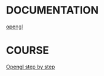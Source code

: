 # DOCUMENTATION
[opengl](https://www.opengl.org/)

# COURSE
[Opengl step by step](https://ogldev.org/)
